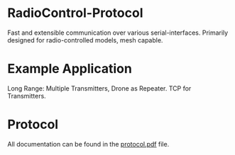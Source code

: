 # RadioControl-Protocol
Fast and extensible communication over various serial-interfaces. Primarily designed for radio-controlled models, mesh capable.

# Example Application
Long Range: Multiple Transmitters, Drone as Repeater.
TCP for Transmitters.

# Protocol
All documentation can be found in the [protocol.pdf](https://github.com/aul12/RcViech/blob/master/protocol.pdf) file.
